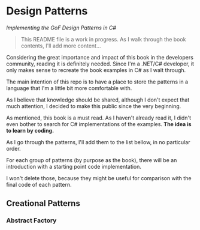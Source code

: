 # Design Patterns

*Implementing the GoF Design Patterns in C#*

> This README file is a work in progress. As I walk through the book contents, I'll add more content... 

Considering the great importance and impact of this book in the developers community, reading it is definitely needed.
Since I'm a .NET/C# developer, it only makes sense to recreate the book examples in C# as I walt through.

The main intention of this repo is to have a place to store the patterns in a language that I'm a little bit more comfortable with.

As I believe that knowledge should be shared, although I don't expect that much attention, I decided to make this public since the very beginning.

As mentioned, this book is a must read. As I haven't already read it, I didn't even bother to search for C# implementations of the examples.
**The idea is to learn by coding.**

As I go through the patterns, I'll add them to the list bellow, in no particular order.

For each group of patterns (by purpose as the book), there will be an introduction with a starting point code implementation.

I won't delete those, because they might be useful for comparison with the final code of each pattern.

## Creational Patterns

### Abstract Factory
